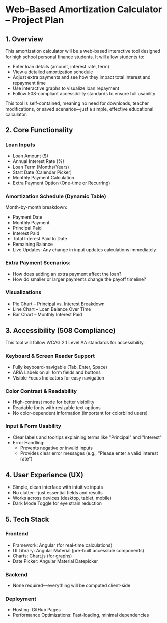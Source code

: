 # Web-Based Amortization Calculator – Project Plan

## 1. Overview
This amortization calculator will be a web-based interactive tool designed for high school personal finance students. It will allow students to:

- Enter loan details (amount, interest rate, term)
- View a detailed amortization schedule
- Adjust extra payments and see how they impact total interest and repayment time
- Use interactive graphs to visualize loan repayment
- Follow 508-compliant accessibility standards to ensure full usability

This tool is self-contained, meaning no need for downloads, teacher modifications, or saved scenarios—just a simple, effective educational calculator.

## 2. Core Functionality

### Loan Inputs
- Loan Amount ($)
- Annual Interest Rate (%)
- Loan Term (Months/Years)
- Start Date (Calendar Picker)
- Monthly Payment Calculation
- Extra Payment Option (One-time or Recurring)

### Amortization Schedule (Dynamic Table)
Month-by-month breakdown:
- Payment Date
- Monthly Payment
- Principal Paid
- Interest Paid
- Total Interest Paid to Date
- Remaining Balance
- Live Updates: Any change in input updates calculations immediately

### Extra Payment Scenarios:
- How does adding an extra payment affect the loan?
- How do smaller or larger payments change the payoff timeline?

### Visualizations
- Pie Chart – Principal vs. Interest Breakdown
- Line Chart – Loan Balance Over Time
- Bar Chart – Monthly Interest Paid

## 3. Accessibility (508 Compliance)
This tool will follow WCAG 2.1 Level AA standards for accessibility.

### Keyboard & Screen Reader Support
- Fully keyboard-navigable (Tab, Enter, Space)
- ARIA Labels on all form fields and buttons
- Visible Focus Indicators for easy navigation

### Color Contrast & Readability
- High-contrast mode for better visibility
- Readable fonts with resizable text options
- No color-dependent information (important for colorblind users)

### Input & Form Usability
- Clear labels and tooltips explaining terms like "Principal" and "Interest"
- Error Handling:
  - Prevents negative or invalid inputs
  - Provides clear error messages (e.g., "Please enter a valid interest rate")

## 4. User Experience (UX)
- Simple, clean interface with intuitive inputs
- No clutter—just essential fields and results
- Works across devices (desktop, tablet, mobile)
- Dark Mode Toggle for eye strain reduction

## 5. Tech Stack

### Frontend
- Framework: Angular (for real-time calculations)
- UI Library: Angular Material (pre-built accessible components)
- Charts: Chart.js (for graphs)
- Date Picker: Angular Material Datepicker

### Backend
- None required—everything will be computed client-side

### Deployment
- Hosting: GitHub Pages
- Performance Optimizations: Fast-loading, minimal dependencies 